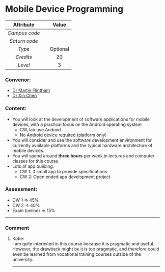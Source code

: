 # Mobile Device Programming

| Attribute || Value |
|:---------:|:-:|:-----:|
|*Campus code*|||
|*Saturn code*|||
|*Type*||Optional|
|*Credits*||20|
|*Level*||3|

### Convenor:
* [Dr Martin Flintham](https://www.nottingham.ac.uk/computerscience/people/Martin.Flintham)
* [Dr Xin Chen](https://www.nottingham.ac.uk/computerscience/people/Xin.Chen)

### Content:
* You will look at the development of software applications for mobile devices, with a practical focus on the Android operating system
    * CW, lab use Android
    * No Android device required (platform only)
* You will consider and use the software development environment for currently available platforms and the typical hardware architecture of mobile devices.
* You will spend around **three hours** per week in lectures and computer classes for this course
* Lots of app building:
    * CW 1: 3 small app to provide specifications
    * CW 2: Open ended app development project

### Assessment:
* CW 1 $\Longrightarrow$ 45%
* CW 2 $\Longrightarrow$ 40%
* Exam (online) $\Longrightarrow$ 15%

----

### Comment

1. Kobe:        
    I am quite interested in this course because it is pragmatic and useful. However, the drawback might be it is too pragmatic, and therefore could even be learned from vocational training courses outside of the university.

    ----